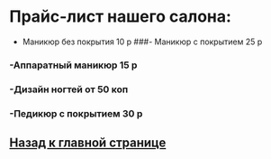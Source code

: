 # Прайс-лист нашего салона:
- Маникюр без покрытия 10 р
###- Маникюр с покрытием 25 р
### -Аппаратный маникюр 15 р
### -Дизайн ногтей от 50 коп
### -Педикюр с покрытием 30 р
## [Назад к главной странице](https://valeriamoroz.github.io/Blackberry/)
